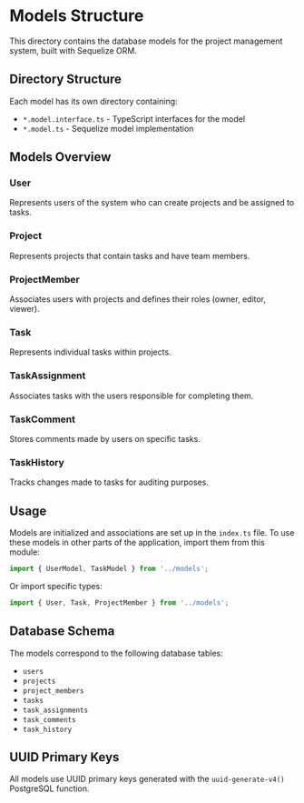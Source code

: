 # Models Structure

This directory contains the database models for the project management system, built with Sequelize ORM.

## Directory Structure

Each model has its own directory containing:
- `*.model.interface.ts` - TypeScript interfaces for the model
- `*.model.ts` - Sequelize model implementation

## Models Overview

### User
Represents users of the system who can create projects and be assigned to tasks.

### Project
Represents projects that contain tasks and have team members.

### ProjectMember
Associates users with projects and defines their roles (owner, editor, viewer).

### Task
Represents individual tasks within projects.

### TaskAssignment
Associates tasks with the users responsible for completing them.

### TaskComment
Stores comments made by users on specific tasks.

### TaskHistory
Tracks changes made to tasks for auditing purposes.

## Usage

Models are initialized and associations are set up in the `index.ts` file. To use these models in other parts of the application, import them from this module:

```typescript
import { UserModel, TaskModel } from '../models';
```

Or import specific types:

```typescript
import { User, Task, ProjectMember } from '../models';
```

## Database Schema

The models correspond to the following database tables:
- `users`
- `projects`
- `project_members`
- `tasks`
- `task_assignments`
- `task_comments`
- `task_history`

## UUID Primary Keys

All models use UUID primary keys generated with the `uuid-generate-v4()` PostgreSQL function.
